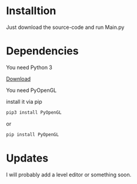 # Installtion
Just download the source-code and run Main.py

# Dependencies

You need Python 3

[Download](https://www.python.org/downloads/release/python-385/)

You need PyOpenGL

install it via pip

``` bash
pip3 install PyOpenGL
```

or

```bash
pip install PyOpenGL
```

# Updates

I will probably add a level editor or something soon. 
